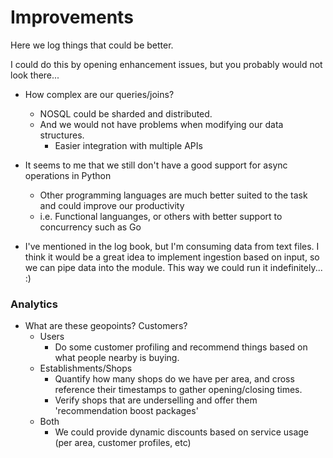 # Improvements

Here we log things that could be better.

I could do this by opening enhancement issues, but you probably would not look there...

- How complex are our queries/joins?
  - NOSQL could be sharded and distributed. 
  - And we would not have problems when modifying our data structures.
    - Easier integration with multiple APIs

- It seems to me that we still don't have a good support for async operations in Python
  - Other programming languages are much better suited to the task and could improve our productivity
  - i.e. Functional languanges, or others with better support to concurrency such as Go

- I've mentioned in the log book, but I'm consuming data from text files. I think it would be a great idea to implement ingestion based on input, so we can pipe data into the module. This way we could run it indefinitely... :)

### Analytics
- What are these geopoints? Customers?
  - Users
    - Do some customer profiling and recommend things based on what people nearby is buying.
  - Establishments/Shops
    - Quantify how many shops do we have per area, and cross reference their timestamps to gather opening/closing times.
    - Verify shops that are underselling and offer them 'recommendation boost packages'
  - Both
    - We could provide dynamic discounts based on service usage (per area, customer profiles, etc)
